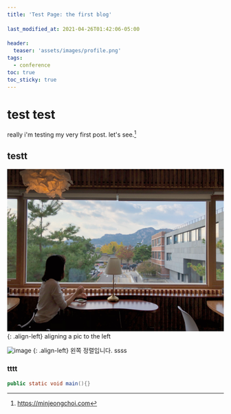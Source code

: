 ```yaml
---
title: 'Test Page: the first blog'

last_modified_at: 2021-04-26T01:42:06-05:00

header:
  teaser: 'assets/images/profile.png'
tags:
  - conference
toc: true
toc_sticky: true
---
```


# test test

really
i'm testing my very first post.
let's see.[^1]

[^1]: <https://minjeongchoi.com>

## testt

![image](/assets/images/profile_cafe.jpg)
{: .align-left}
aligning a pic to the left

![image](https://user-images.githubusercontent.com/45550607/102208312-9b284180-3f12-11eb-8467-7b5ea1779ac7.png)
{: .align-left}
왼쪽 정렬입니다. ssss

### tttt

```java
public static void main(){}

```
